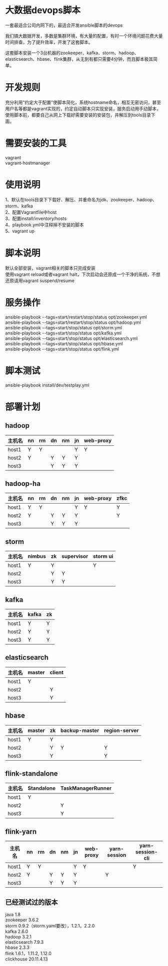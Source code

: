 # 大数据devops脚本

一套最适合公司内网下的，最适合开发ansible脚本的devops  

我们搞大数据开发，多数是集群环境，有大量的配置，有时一个环境问题花费大量时间排查，为了提升效率，开发了这套脚本。 
 
这套脚本安装一个3台机器的zookeeper、kafka、storm、hadoop、elasticsearch、hbase、flink集群，从无到有都只需要4分钟，而且脚本极其简单。  

# 开发规则

充分利用"约定大于配置"使脚本简化，系统hostname命名，相互无密访问，甚至用户名等都是vagrant实现的，约定自动脚本只实现安装，服务启动用手动脚本，使用脚本前，都要自己从网上下载好需要安装的安装包，并解压到tools目录下面。

# 需要安装的工具

vagrant  
vagrant-hostmanager  

# 使用说明

1、默认在tools目录下下载好、解压、并重命名为jdk、zookeeper、hadoop、storm、kafka    
2、配置Vagrantfile中host  
3、配置install/inventory/hosts  
4、playbook.yml中注释掉不安装的脚本  
5、vagrant up  

# 脚本说明

默认全部安装，vagrant相关的脚本只完成安装  
使用vagrant reload或者vagrant halt，下次启动会还原成一个干净的系统，不想还原请用vagrant suspend/resume  

# 服务操作

ansible-playbook --tags=start/restart/stop/status opt/zookeeper.yml  
ansible-playbook --tags=start/restart/stop/status opt/hadoop.yml  
ansible-playbook --tags=start/stop/status opt/storm.yml  
ansible-playbook --tags=start/stop/status opt/kafka.yml   
ansible-playbook --tags=start/stop/status opt/elasticsearch.yml  
ansible-playbook --tags=start/stop/status opt/hbase.yml   
ansible-playbook --tags=start/stop/status opt/flink.yml 

# 脚本测试

ansible-playbook install/dev/testplay.yml  

# 部署计划

## hadoop

| 主机名  | nn   | rm   | dn   | nm   | jn   | web-proxy | 
| ------ | ---- | ---- | ---- | ---- | ---- | ----      |
| host1  | Y    | Y    |      |      | Y    |  Y        |
| host2  | Y    |      |  Y   | Y    | Y    |           |
| host3  |      |      |  Y   | Y    | Y    |           |

## hadoop-ha

| 主机名  | nn   | rm   | dn   | nm   | jn   | web-proxy | zfkc |
| ------ | ---- | ---- | ---- | ---- | ---- | ----      | ---- |
| host1  | Y    | Y    |      |      | Y    |  Y        | Y    |
| host2  | Y    |      |  Y   | Y    | Y    |           | Y    |
| host3  |      |      |  Y   | Y    | Y    |           |      |


## storm

| 主机名  | nimbus | zk   | supervisor | storm ui |
| ------ | ----   | ---- | ----       | ----     |
| host1  | Y      | Y    |            |   Y      |
| host2  |        | Y    |  Y         |          |
| host3  |        | Y    |  Y         |          |

## kafka

| 主机名  | kafka  | zk   | 
| ------ | ----   | ---- | 
| host1  | Y      | Y    | 
| host2  | Y      | Y    | 
| host3  | Y      | Y    | 

## elasticsearch

| 主机名  | master | client| 
| ------ | ----   | ---- | 
| host1  | Y      |      | 
| host2  |        | Y    | 
| host3  |        | Y    | 

## hbase

| 主机名  | master | zk   | backup-master | region-server |
| ------ | ----   | ---- | ----          | ----          |
| host1  | Y      | Y    |               |               |
| host2  |        | Y    |  Y            |      Y        |
| host3  |        | Y    |               |      Y        |

## flink-standalone

| 主机名  | Standalone | TaskManagerRunner | 
| ------ | ----   | ----       | 
| host1  | Y      |            |   
| host2  |        |  Y         |   
| host3  |        |  Y         | 

## flink-yarn

| 主机名  | nn   | rm   | dn   | nm   | jn   | web-proxy | yarn-session | yarn-session-cli |
| ------ | ---- | ---- | ---- | ---- | ---- | ----      | ----         |  ----            |
| host1  | Y    | Y    |      |      | Y    |  Y        |              |   Y              |
| host2  | Y    |      |  Y   | Y    | Y    |           |    Y         |                  |
| host3  |      |      |  Y   | Y    | Y    |           |              |                  |

## 已经测试过的版本

java 1.8  
zookeeper 3.6.2  
storm 0.9.2（storm.yaml要改），1.2.1，2.2.0  
kafka 2.6.0  
hadoop 3.2.1  
elasticsearch 7.9.3  
hbase 2.3.3  
flink 1.6.1，1.11.2, 1.12.0      
clickhouse 20.11.4.13  